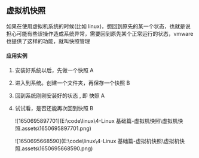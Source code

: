 ## 虚拟机快照

如果在使用虚拟机系统的时候(比如 linux)，想回到原先的某一个状态，也就是说担心可能有些误操作造成系统异常，需要回到原先某个正常运行的状态，vmware 也提供了这样的功能，就叫快照管理

#### 应用实例

1. 安装好系统以后，先做一个快照 A

2. 进入到系统。创建一个文件夹，再保存一个快照 B

3. 回到系统刚刚安装好的状态 , 即 快照 A

4. 试试看，是否还能再次回到快照 B

   ![1650695897701](E:\code\linux\4-Linux 基础篇-虚拟机快照\虚拟机快照.assets\1650695897701.png)

   ![1650695668590](E:\code\linux\4-Linux 基础篇-虚拟机快照\虚拟机快照.assets\1650695668590.png)